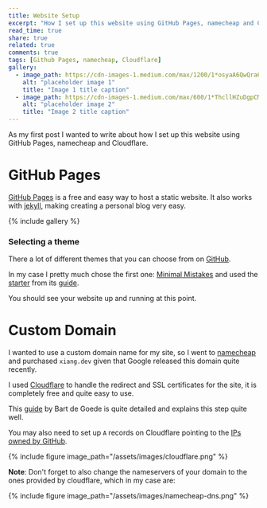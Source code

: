 ```yaml
---
title: Website Setup
excerpt: "How I set up this website using GitHub Pages, namecheap and Cloudflare"
read_time: true
share: true
related: true
comments: true
tags: [Github Pages, namecheap, Cloudflare]
gallery:
  - image_path: https://cdn-images-1.medium.com/max/1200/1*osyaA6QwQra6llfoFYAOkw.png
    alt: "placeholder image 1"
    title: "Image 1 title caption"
  - image_path: https://cdn-images-1.medium.com/max/600/1*ThcllHZuDgpCMUCjYLqQag.png
    alt: "placeholder image 2"
    title: "Image 2 title caption"
---
```


As my first post I wanted to write about how I set up this website using GitHub Pages, namecheap and Cloudflare.

# GitHub Pages

[GitHub Pages](https://pages.github.com/) is a free and easy way to host a static website. It also works with [jekyll](https://jekyllrb.com/), making creating a personal blog very easy.

{% include gallery %}

### Selecting a theme

There a lot of different themes that you can choose from on [GitHub](https://github.com/topics/jekyll-theme).

In my case I pretty much chose the first one: [Minimal Mistakes](https://github.com/mmistakes/minimal-mistakes) and used the [starter](https://github.com/mmistakes/mm-github-pages-starter/generate) from its [guide](https://mmistakes.github.io/minimal-mistakes/docs/quick-start-guide/).

You should see your website up and running at this point.

# Custom Domain

I wanted to use a custom domain name for my site, so I went to [namecheap](https://www.namecheap.com/) and purchased `xiang.dev` given that Google released this domain quite recently.

I used [Cloudflare](https://www.cloudflare.com/) to handle the redirect and SSL certificates for the site, it is completely free and quite easy to use.

This [guide](https://bart.degoe.de/free-ssl-on-github-pages-with-a-custom-domain/) by Bart de Goede is quite detailed and explains this step quite well.

You may also need to set up `A` records on Cloudflare pointing to the [IPs owned by GitHub](https://help.github.com/en/articles/setting-up-an-apex-domain#configuring-a-records-with-your-dns-provider).

{% include figure image_path="/assets/images/cloudflare.png" %}

**Note**: Don't forget to also change the nameservers of your domain to the ones provided by cloudflare, which in my case are:

{% include figure image_path="/assets/images/namecheap-dns.png" %}
